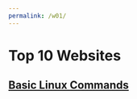 ```yaml
---
permalink: /w01/
---
```


# Top 10 Websites

## [Basic Linux Commands](https://hackr.io/blog/basic-linux-commands)